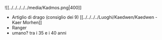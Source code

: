 ![[../../../../../media/Kadmos.png|400]]
- Artiglio di drago (consiglio dei 9) [[../../../../Luoghi/Kaedwen/Kaedwen - Kaer Morhen]] 
- Ranger
- umano? tra i 35 e i 40 anni